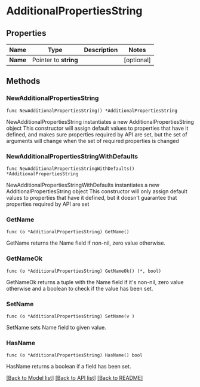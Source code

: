 # AdditionalPropertiesString

## Properties

Name | Type | Description | Notes
------------ | ------------- | ------------- | -------------
**Name** | Pointer to **string** |  | [optional] 

## Methods

### NewAdditionalPropertiesString

`func NewAdditionalPropertiesString() *AdditionalPropertiesString`

NewAdditionalPropertiesString instantiates a new AdditionalPropertiesString object
This constructor will assign default values to properties that have it defined,
and makes sure properties required by API are set, but the set of arguments
will change when the set of required properties is changed

### NewAdditionalPropertiesStringWithDefaults

`func NewAdditionalPropertiesStringWithDefaults() *AdditionalPropertiesString`

NewAdditionalPropertiesStringWithDefaults instantiates a new AdditionalPropertiesString object
This constructor will only assign default values to properties that have it defined,
but it doesn't guarantee that properties required by API are set

### GetName

`func (o *AdditionalPropertiesString) GetName() `

GetName returns the Name field if non-nil, zero value otherwise.

### GetNameOk

`func (o *AdditionalPropertiesString) GetNameOk() (*, bool)`

GetNameOk returns a tuple with the Name field if it's non-nil, zero value otherwise
and a boolean to check if the value has been set.

### SetName

`func (o *AdditionalPropertiesString) SetName(v )`

SetName sets Name field to given value.

### HasName

`func (o *AdditionalPropertiesString) HasName() bool`

HasName returns a boolean if a field has been set.


[[Back to Model list]](../README.md#documentation-for-models) [[Back to API list]](../README.md#documentation-for-api-endpoints) [[Back to README]](../README.md)


